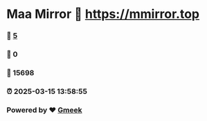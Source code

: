 # Maa Mirror :link: https://mmirror.top 
### :page_facing_up: [5](https://mmirror.top/tag.html) 
### :speech_balloon: 0 
### :hibiscus: 15698 
### :alarm_clock: 2025-03-15 13:58:55 
### Powered by :heart: [Gmeek](https://github.com/Meekdai/Gmeek)
